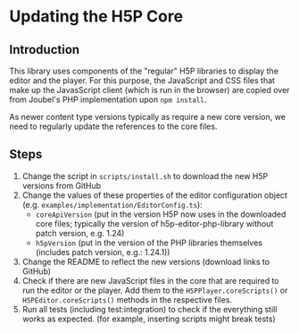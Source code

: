 # Updating the H5P Core

## Introduction

This library uses components of the "regular" H5P libraries to display the editor and the player. For this purpose, the JavaScript and CSS files that make up the JavasScript client (which is run in the browser) are copied over from Joubel's PHP implementation upon `npm install`.

As newer content type versions typically as require a new core version, we need to regularly update the references to the core files.

## Steps

1. Change the script in `scripts/install.sh` to download the new H5P versions from GitHub
2. Change the values of these properties of the editor configuration object (e.g. `examples/implementation/EditorConfig.ts`):
    - `coreApiVersion` (put in the version H5P now uses in the downloaded core files; typically the version of h5p-editor-php-library without patch version, e.g. 1.24)
    - `h5pVersion` (put in the version of the PHP libraries themselves (includes patch version, e.g.: 1.24.1))
3. Change the README to reflect the new versions (download links to GitHub)
4. Check if there are new JavaScript files in the core that are required to run the editor or the player. Add them to the `H5PPlayer.coreScripts()` or `H5PEditor.coreScripts()` methods in the respective files.
5. Run all tests (including test:integration) to check if the everything still works as expected. (for example, inserting scripts might break tests)
